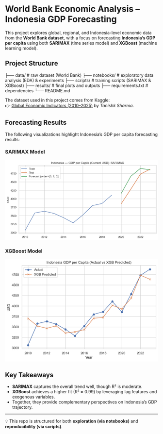 # World Bank Economic Analysis – Indonesia GDP Forecasting

This project explores global, regional, and Indonesia-level economic data from the **World Bank dataset**, 
with a focus on forecasting **Indonesia’s GDP per capita** using both **SARIMAX** (time series model) 
and **XGBoost** (machine learning model).

## Project Structure
├── data/              # raw dataset (World Bank)
├── notebooks/         # exploratory data analysis (EDA) & experiments
├── scripts/           # training scripts (SARIMAX & XGBoost)
├── results/           # final plots and outputs
├── requirements.txt   # dependencies
└── README.md

The dataset used in this project comes from Kaggle:  
👉 [Global Economic Indicators (2010–2025)](https://www.kaggle.com/datasets/tanishksharma9905/global-economic-indicators-20102025) by *Tanishk Sharma*.

## Forecasting Results
The following visualizations highlight Indonesia’s GDP per capita forecasting results:

### SARIMAX Model
![SARIMAX Forecast](results/indonesia%20GDP%20per%20capita%20(current%20USD)%20SARIMAX.png)

### XGBoost Model
![XGBoost Forecast](results/indonesia%20GDP%20per%20capita%20(Actual%20vs%20XGB%20Predicted).png)

## Key Takeaways
- **SARIMAX** captures the overall trend well, though R² is moderate.  
- **XGBoost** achieves a higher fit (R² ≈ 0.99) by leveraging lag features and exogenous variables.  
- Together, they provide complementary perspectives on Indonesia’s GDP trajectory.  

---

💡 This repo is structured for both **exploration (via notebooks)** and **reproducibility (via scripts)**.
